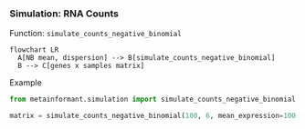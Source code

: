 ### Simulation: RNA Counts

Function: `simulate_counts_negative_binomial`

```mermaid
flowchart LR
  A[NB mean, dispersion] --> B[simulate_counts_negative_binomial]
  B --> C[genes x samples matrix]
```

Example

```python
from metainformant.simulation import simulate_counts_negative_binomial

matrix = simulate_counts_negative_binomial(100, 6, mean_expression=100.0, dispersion=0.1)
```
